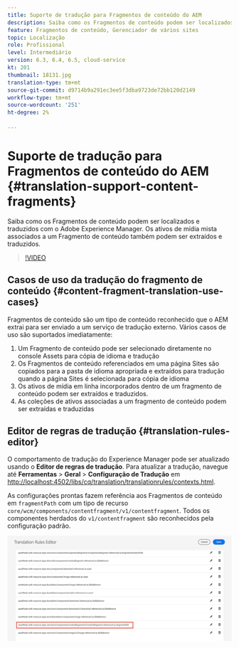 ```yaml
---
title: Suporte de tradução para Fragmentos de conteúdo do AEM
description: Saiba como os Fragmentos de conteúdo podem ser localizados e traduzidos com o Adobe Experience Manager. Os ativos de mídia mista associados a um Fragmento de conteúdo também podem ser extraídos e traduzidos.
feature: Fragmentos de conteúdo, Gerenciador de vários sites
topic: Localização
role: Profissional
level: Intermediário
version: 6.3, 6.4, 6.5, cloud-service
kt: 201
thumbnail: 18131.jpg
translation-type: tm+mt
source-git-commit: d9714b9a291ec3ee5f3dba9723de72bb120d2149
workflow-type: tm+mt
source-wordcount: '251'
ht-degree: 2%

---
```



# Suporte de tradução para Fragmentos de conteúdo do AEM {#translation-support-content-fragments}

Saiba como os Fragmentos de conteúdo podem ser localizados e traduzidos com o Adobe Experience Manager. Os ativos de mídia mista associados a um Fragmento de conteúdo também podem ser extraídos e traduzidos.

>[!VIDEO](https://video.tv.adobe.com/v/18131/?quality=12&learn=on)

## Casos de uso da tradução do fragmento de conteúdo {#content-fragment-translation-use-cases}

Fragmentos de conteúdo são um tipo de conteúdo reconhecido que o AEM extrai para ser enviado a um serviço de tradução externo. Vários casos de uso são suportados imediatamente:

1. Um Fragmento de conteúdo pode ser selecionado diretamente no console Assets para cópia de idioma e tradução
2. Os Fragmentos de conteúdo referenciados em uma página Sites são copiados para a pasta de idioma apropriada e extraídos para tradução quando a página Sites é selecionada para cópia de idioma
3. Os ativos de mídia em linha incorporados dentro de um fragmento de conteúdo podem ser extraídos e traduzidos.
4. As coleções de ativos associadas a um fragmento de conteúdo podem ser extraídas e traduzidas

## Editor de regras de tradução {#translation-rules-editor}

O comportamento de tradução do Experience Manager pode ser atualizado usando o **Editor de regras de tradução**. Para atualizar a tradução, navegue até **Ferramentas** > **Geral** > **Configuração de Tradução** em [http://localhost:4502/libs/cq/translation/translationrules/contexts.html](http://localhost:4502/libs/cq/translation/translationrules/contexts.html).

As configurações prontas fazem referência aos Fragmentos de conteúdo em `fragmentPath` com um tipo de recurso `core/wcm/components/contentfragment/v1/contentfragment`. Todos os componentes herdados do `v1/contentfragment` são reconhecidos pela configuração padrão.

![Editor de regras de tradução](assets/translation-configuration.png)
